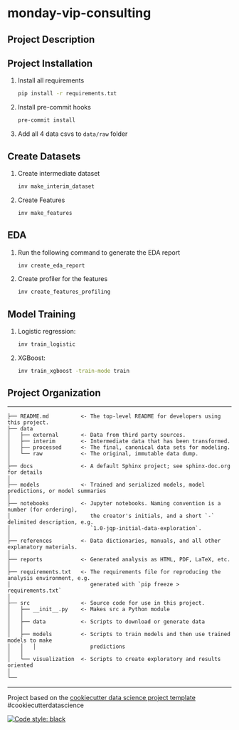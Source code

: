 # monday-vip-consulting

## Project Description

## Project Installation

1. Install all requirements

    ```bash
    pip install -r requirements.txt
    ```

2. Install pre-commit hooks

    ```bash
    pre-commit install
    ```

3. Add all 4 data csvs to `data/raw` folder

## Create Datasets

1. Create intermediate dataset

    ```bash
    inv make_interim_dataset
    ```

2. Create Features

    ```bash
    inv make_features
    ```

## EDA

1. Run the following command to generate the EDA report

    ```bash
    inv create_eda_report
    ```

2. Create profiler for the features

    ```bash
    inv create_features_profiling
    ```

## Model Training

1. Logistic regression:

    ```bash
    inv train_logistic
    ```

2. XGBoost:

    ```bash
    inv train_xgboost -train-mode train
    ```

## Project Organization

------------
    ├── README.md          <- The top-level README for developers using this project.
    ├── data
    │   ├── external       <- Data from third party sources.
    │   ├── interim        <- Intermediate data that has been transformed.
    │   ├── processed      <- The final, canonical data sets for modeling.
    │   └── raw            <- The original, immutable data dump.
    │
    ├── docs               <- A default Sphinx project; see sphinx-doc.org for details
    │
    ├── models             <- Trained and serialized models, model predictions, or model summaries
    │
    ├── notebooks          <- Jupyter notebooks. Naming convention is a number (for ordering),
    │                         the creator's initials, and a short `-` delimited description, e.g.
    │                         `1.0-jqp-initial-data-exploration`.
    │
    ├── references         <- Data dictionaries, manuals, and all other explanatory materials.
    │
    ├── reports            <- Generated analysis as HTML, PDF, LaTeX, etc.
    │ 
    ├── requirements.txt   <- The requirements file for reproducing the analysis environment, e.g.
    │                         generated with `pip freeze > requirements.txt`
    │
    ├── src                <- Source code for use in this project.
    │   ├── __init__.py    <- Makes src a Python module
    │   │
    │   ├── data           <- Scripts to download or generate data
    │   │
    │   ├── models         <- Scripts to train models and then use trained models to make
    │   │   │                 predictions
    │   │
    │   └── visualization  <- Scripts to create exploratory and results oriented 
    │
    └──

--------

Project based on the [cookiecutter data science project template](https://drivendata.github.io/cookiecutter-data-science/) #cookiecutterdatascience

[![Code style: black](https://img.shields.io/badge/code%20style-black-000000.svg)](https://github.com/psf/black)
